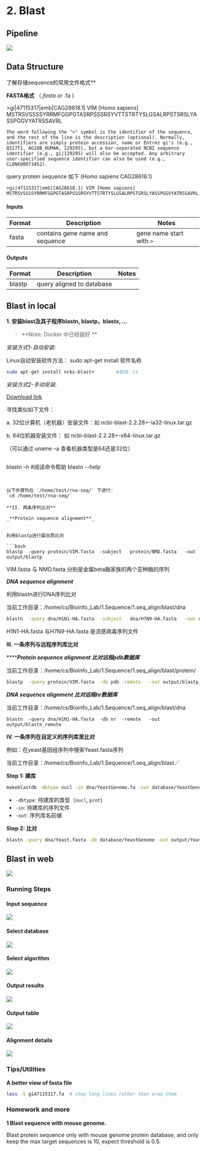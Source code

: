 # 2. Blast

## Pipeline
![](/.gitbook/assets/blast-pipeline.png)

## Data Structure


  了解存储sequence的常用文件格式**

**FASTA格式** （_.fasta or_ .fa )

&gt;gi\|47115317\|emb\|CAG28618.1\| VIM \[Homo sapiens\] MSTRSVSSSSYRRMFGGPGTASRPSSSRSYVTTSTRTYSLGSALRPSTSRSLYASSPGGVYATRSSAVRL

`The word following the ">" symbol is the identifier of the sequence, and the rest of the line is the description (optional). Normally, identifiers are simply protein accession, name or Entrez gi's (e.g., Q5I7T1, AG10B_HUMAN, 129295), but a bar-separated NCBI sequence identifier (e.g., gi|129295) will also be accepted. Any arbitrary user-specified sequence identifier can also be used (e.g., CLONE00073452).`

query protein sequence 如下 (Homo sapiens CAG28618.1)

```
>gi|47115317|emb|CAG28618.1| VIM [Homo sapiens]
MSTRSVSSSSYRRMFGGPGTASRPSSSRSYVTTSTRTYSLGSALRPSTSRSLYASSPGGVYATRSSAVRL
```

#### Inputs

| Format | Description                     | Notes                    |
|--------|---------------------------------|--------------------------|
| fasta  | contains gene name and sequence | gene name start with `>` |

#### Outputs

| Format | Description               | Notes |
|--------|---------------------------|-------|
| blastp | query aligned to database |       |

## Blast in local

**1. 安装blast及其子程序blastn, blastp，blastx, ...** 

> **Note: Docker 中已经装好 **

_安装方式1-自动安装:_

Linux自动安装软件方法： sudo apt-get install 软件名称

```bash
sudo apt-get install ncbi-blast+        #密码：cs
```

_安装方式2-手动安装:_

[Download link](ftp://ftp.ncbi.nlm.nih.gov/blast/executables/blast+/LATEST/)

寻找类似如下文件：

a. 32位计算机（老机器）安装文件：如 ncbi-blast-2.2.28+-ia32-linux.tar.gz

b. 64位机器安装文件： 如 ncbi-blast-2.2.28+-x64-linux.tar.gz

（可以通过 uname –a 查看机器类型是64还是32位）




>```bash 
blastn –h #阅读命令帮助
blastn --help
```


以下步骤均在 `/home/test/rna-seq/` 下进行:  
`cd /home/test/rna-seq/`

**II. 两条序列比对**

_**Protein sequence alignment**_


利用blastp进行蛋白质比对

```bash
blastp  -query protein/VIM.fasta  -subject   protein/NMD.fasta   -out output/blastp
```

VIM.fasta 与 NMD.fasta 分别是金属beta酶家族的两个亚种酶的序列

_**DNA sequence alignment**_

利用blastn进行DNA序列比对

当前工作目录：/home/cs/Bioinfo\_Lab/1.Sequence/1.seq\_align/blast/dna

```bash
blastn  -query dna/H1N1-HA.fasta  -subject   dna/H7N9-HA.fasta   -out output/blastn
```

H1N1-HA.fasta 与H7N9-HA.fasta 是流感病毒序列文件

**III.  一条序列与远程序列库比对**

 ****_**Protein sequence alignment 比对远程pdb数据库**_

当前工作目录：/home/cs/Bioinfo\_Lab/1.Sequence/1.seq\_align/blast/protein/

```bash
blastp  -query protein/VIM.fasta  -db pdb -remote   -out output/blastp_remote
```

 _**DNA sequence alignment 比对远程nr数据库**_

当前工作目录：/home/cs/Bioinfo\_Lab/1.Sequence/1.seq\_align/blast/dna

```
blastn  -query dna/H1N1-HA.fasta  -db nr  -remote   -out output/blastn_remote
```

**IV. 一条序列在自定义的序列库里比对**

例如：在yeast基因组序列中搜索Yeast.fasta序列

当前工作目录：/home/cs/Bioinfo\_Lab/1.Sequence/1.seq\_align/blast／

**Step 1: 建库**

```bash
makeblastdb -dbtype nucl -in dna/YeastGenome.fa -out database/YeastGenome
```

- `-dbtype`: 待建库的类型（`nucl`, `prot`)
- `-in`: 待建库的序列文件
- `-out`: 序列库名前缀

**Step 2: 比对**

```bash
blastn -query dna/Yeast.fasta -db database/YeastGenome -out output/Yeast.blastn
```

##  Blast in web


![](../.gitbook/assets/blastweb.png)





### Running Steps

#### **Input sequence**

![](../.gitbook/assets/blastweb2.png)

#### **Select database**

![](../.gitbook/assets/blastweb3.png)

#### **Select algorithm**

![](../.gitbook/assets/blastweb4.png)

#### **Output results**

![](../.gitbook/assets/blastweb5.png)

#### **Output table**

![](../.gitbook/assets/blastweb6.png)

#### **Alignment details**

![](../.gitbook/assets/blastweb7.png)

### Tips/Utilities

**A better view of fasta file**

```bash
less -S gi47115317.fa  # chop long lines rather than wrap them
```

### Homework and more

**1 Blast sequence with mouse genome.**

Blast protein sequence only with mouse genome protein database, and only keep the max target sequences is 10, expect threshold is 0.5.

